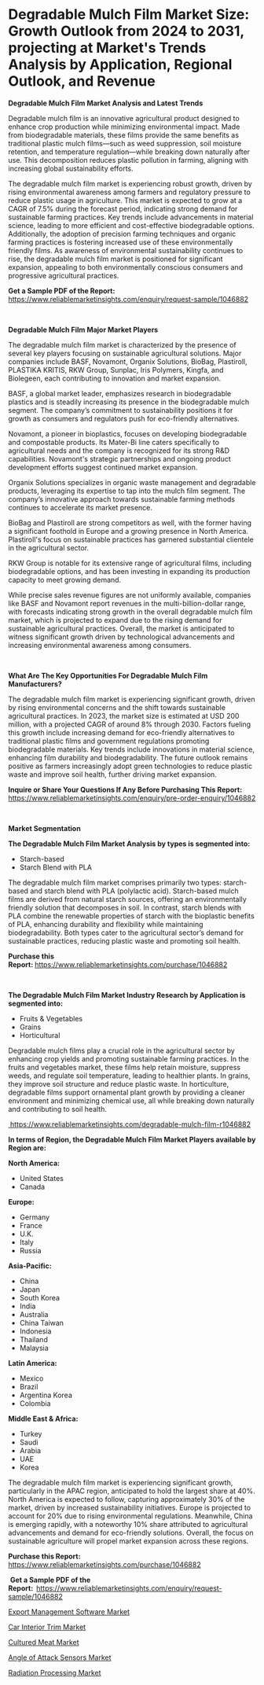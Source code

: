 <p><h1>Degradable Mulch Film Market Size: Growth Outlook from 2024 to 2031, projecting at Market's Trends Analysis by Application, Regional Outlook, and Revenue</h1></p><p><strong>Degradable Mulch Film Market Analysis and Latest Trends</strong></p>
<p><p>Degradable mulch film is an innovative agricultural product designed to enhance crop production while minimizing environmental impact. Made from biodegradable materials, these films provide the same benefits as traditional plastic mulch films—such as weed suppression, soil moisture retention, and temperature regulation—while breaking down naturally after use. This decomposition reduces plastic pollution in farming, aligning with increasing global sustainability efforts. </p><p>The degradable mulch film market is experiencing robust growth, driven by rising environmental awareness among farmers and regulatory pressure to reduce plastic usage in agriculture. This market is expected to grow at a CAGR of 7.5% during the forecast period, indicating strong demand for sustainable farming practices. Key trends include advancements in material science, leading to more efficient and cost-effective biodegradable options. Additionally, the adoption of precision farming techniques and organic farming practices is fostering increased use of these environmentally friendly films. As awareness of environmental sustainability continues to rise, the degradable mulch film market is positioned for significant expansion, appealing to both environmentally conscious consumers and progressive agricultural practices.</p></p>
<p><strong>Get a Sample PDF of the Report:&nbsp;</strong> <a href="https://www.reliablemarketinsights.com/enquiry/request-sample/1046882?utm_campaign=1938&utm_medium=2&utm_source=Github&utm_content=ia&utm_term=26122024&utm_id=degradable-mulch-film">https://www.reliablemarketinsights.com/enquiry/request-sample/1046882</a></p>
<p>&nbsp;</p>
<p><strong>Degradable Mulch Film Major Market Players</strong></p>
<p><p>The degradable mulch film market is characterized by the presence of several key players focusing on sustainable agricultural solutions. Major companies include BASF, Novamont, Organix Solutions, BioBag, Plastiroll, PLASTIKA KRITIS, RKW Group, Sunplac, Iris Polymers, Kingfa, and Biolegeen, each contributing to innovation and market expansion.</p><p>BASF, a global market leader, emphasizes research in biodegradable plastics and is steadily increasing its presence in the biodegradable mulch segment. The company’s commitment to sustainability positions it for growth as consumers and regulators push for eco-friendly alternatives.</p><p>Novamont, a pioneer in bioplastics, focuses on developing biodegradable and compostable products. Its Mater-Bi line caters specifically to agricultural needs and the company is recognized for its strong R&D capabilities. Novamont's strategic partnerships and ongoing product development efforts suggest continued market expansion.</p><p>Organix Solutions specializes in organic waste management and degradable products, leveraging its expertise to tap into the mulch film segment. The company’s innovative approach towards sustainable farming methods continues to accelerate its market presence.</p><p>BioBag and Plastiroll are strong competitors as well, with the former having a significant foothold in Europe and a growing presence in North America. Plastiroll's focus on sustainable practices has garnered substantial clientele in the agricultural sector.</p><p>RKW Group is notable for its extensive range of agricultural films, including biodegradable options, and has been investing in expanding its production capacity to meet growing demand.</p><p>While precise sales revenue figures are not uniformly available, companies like BASF and Novamont report revenues in the multi-billion-dollar range, with forecasts indicating strong growth in the overall degradable mulch film market, which is projected to expand due to the rising demand for sustainable agricultural practices. Overall, the market is anticipated to witness significant growth driven by technological advancements and increasing environmental awareness among consumers.</p></p>
<p>&nbsp;</p>
<p><strong>What Are The Key Opportunities For Degradable Mulch Film Manufacturers?</strong></p>
<p><p>The degradable mulch film market is experiencing significant growth, driven by rising environmental concerns and the shift towards sustainable agricultural practices. In 2023, the market size is estimated at USD 200 million, with a projected CAGR of around 8% through 2030. Factors fueling this growth include increasing demand for eco-friendly alternatives to traditional plastic films and government regulations promoting biodegradable materials. Key trends include innovations in material science, enhancing film durability and biodegradability. The future outlook remains positive as farmers increasingly adopt green technologies to reduce plastic waste and improve soil health, further driving market expansion.</p></p>
<p><strong>Inquire or Share Your Questions If Any Before Purchasing This Report:</strong> <a href="https://www.reliablemarketinsights.com/enquiry/pre-order-enquiry/1046882?utm_campaign=1938&utm_medium=2&utm_source=Github&utm_content=ia&utm_term=26122024&utm_id=degradable-mulch-film">https://www.reliablemarketinsights.com/enquiry/pre-order-enquiry/1046882</a></p>
<p>&nbsp;</p>
<p><strong>Market Segmentation</strong></p>
<p><strong>The Degradable Mulch Film Market Analysis by types is segmented into:</strong></p>
<p><ul><li>Starch-based</li><li>Starch Blend with PLA</li></ul></p>
<p><p>The degradable mulch film market comprises primarily two types: starch-based and starch blend with PLA (polylactic acid). Starch-based mulch films are derived from natural starch sources, offering an environmentally friendly solution that decomposes in soil. In contrast, starch blends with PLA combine the renewable properties of starch with the bioplastic benefits of PLA, enhancing durability and flexibility while maintaining biodegradability. Both types cater to the agricultural sector’s demand for sustainable practices, reducing plastic waste and promoting soil health.</p></p>
<p><strong>Purchase this Report:&nbsp;</strong><a href="https://www.reliablemarketinsights.com/purchase/1046882?utm_campaign=1938&utm_medium=2&utm_source=Github&utm_content=ia&utm_term=26122024&utm_id=degradable-mulch-film">https://www.reliablemarketinsights.com/purchase/1046882</a></p>
<p>&nbsp;</p>
<p><strong>The Degradable Mulch Film Market Industry Research by Application is segmented into:</strong></p>
<p><ul><li>Fruits & Vegetables</li><li>Grains</li><li>Horticultural</li></ul></p>
<p><p>Degradable mulch films play a crucial role in the agricultural sector by enhancing crop yields and promoting sustainable farming practices. In the fruits and vegetables market, these films help retain moisture, suppress weeds, and regulate soil temperature, leading to healthier plants. In grains, they improve soil structure and reduce plastic waste. In horticulture, degradable films support ornamental plant growth by providing a cleaner environment and minimizing chemical use, all while breaking down naturally and contributing to soil health.</p></p>
<p><a href="https://www.reliablemarketinsights.com/degradable-mulch-film-r1046882?utm_campaign=1938&utm_medium=2&utm_source=Github&utm_content=ia&utm_term=26122024&utm_id=degradable-mulch-film">&nbsp;https://www.reliablemarketinsights.com/degradable-mulch-film-r1046882</a></p>
<p><strong>In terms of Region, the Degradable Mulch Film Market Players available by Region are:</strong></p>
<p>
    <p> <strong> North America: </strong>
        <ul>
            <li>United States</li>
            <li>Canada</li>
        </ul>
        </p> 
    <p> <strong> Europe: </strong>
        <ul>
            <li>Germany</li>
            <li>France</li>
            <li>U.K.</li>
            <li>Italy</li>
            <li>Russia</li>
        </ul>
        </p> 
    <p> <strong> Asia-Pacific: </strong>
        <ul>
            <li>China</li>
            <li>Japan</li>
            <li>South Korea</li>
            <li>India</li>
            <li>Australia</li>
            <li>China Taiwan</li>
            <li>Indonesia</li>
            <li>Thailand</li>
            <li>Malaysia</li>
        </ul>
        </p> 
    <p> <strong> Latin America: </strong>
        <ul>
            <li>Mexico</li>
            <li>Brazil</li>
            <li>Argentina Korea</li>
            <li>Colombia</li>
        </ul>
        </p> 
    <p> <strong> Middle East & Africa: </strong>
        <ul>
            <li>Turkey</li>
            <li>Saudi</li>
            <li>Arabia</li>
            <li>UAE</li>
            <li>Korea</li>
        </ul>
    </p>
    </p>
<p><p>The degradable mulch film market is experiencing significant growth, particularly in the APAC region, anticipated to hold the largest share at 40%. North America is expected to follow, capturing approximately 30% of the market, driven by increased sustainability initiatives. Europe is projected to account for 20% due to rising environmental regulations. Meanwhile, China is emerging rapidly, with a noteworthy 10% share attributed to agricultural advancements and demand for eco-friendly solutions. Overall, the focus on sustainable agriculture will propel market expansion across these regions.</p></p>
<p><strong>Purchase this Report: </strong><a href="https://www.reliablemarketinsights.com/purchase/1046882?utm_campaign=1938&utm_medium=2&utm_source=Github&utm_content=ia&utm_term=26122024&utm_id=degradable-mulch-film">https://www.reliablemarketinsights.com/purchase/1046882</a></p>
<p>&nbsp;<strong>Get a Sample PDF of the Report:&nbsp;&nbsp;</strong><a href="https://www.reliablemarketinsights.com/enquiry/request-sample/1046882?utm_campaign=1938&utm_medium=2&utm_source=Github&utm_content=ia&utm_term=26122024&utm_id=degradable-mulch-film">https://www.reliablemarketinsights.com/enquiry/request-sample/1046882</a></p>
<p><strong></strong></p>
<p><p><a href="https://www.linkedin.com/pulse/export-management-software-market-revolution-2024-2031-trends-3vvgc?utm_campaign=1938&utm_medium=2&utm_source=Github&utm_content=ia&utm_term=26122024&utm_id=degradable-mulch-film">Export Management Software Market</a></p><p><a href="https://www.linkedin.com/pulse/global-car-interior-trim-market-opportunities-forecast-period-unpwe?utm_campaign=1938&utm_medium=2&utm_source=Github&utm_content=ia&utm_term=26122024&utm_id=degradable-mulch-film">Car Interior Trim Market</a></p><p><a href="https://www.linkedin.com/pulse/size-share-projected-growth-rate-cultured-meat-marketwith-qulse?utm_campaign=1938&utm_medium=2&utm_source=Github&utm_content=ia&utm_term=26122024&utm_id=degradable-mulch-film">Cultured Meat Market</a></p><p><a href="https://www.linkedin.com/pulse/a-mkt-nova-vc8zf?utm_campaign=1938&utm_medium=2&utm_source=Github&utm_content=ia&utm_term=26122024&utm_id=degradable-mulch-film">Angle of Attack Sensors Market</a></p><p><a href="https://www.linkedin.com/pulse/comprehend-radiation-processing-market-size-growing-cagr-99-3li5c?utm_campaign=1938&utm_medium=2&utm_source=Github&utm_content=ia&utm_term=26122024&utm_id=degradable-mulch-film">Radiation Processing Market</a></p></p>